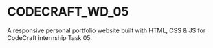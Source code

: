 # CODECRAFT_WD_05
A responsive personal portfolio website built with HTML, CSS &amp; JS for CodeCraft internship Task 05.
